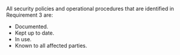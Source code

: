 All security policies and operational procedures that are identified in Requirement 3 are:

- Documented.
- Kept up to date.
- In use.
- Known to all affected parties.